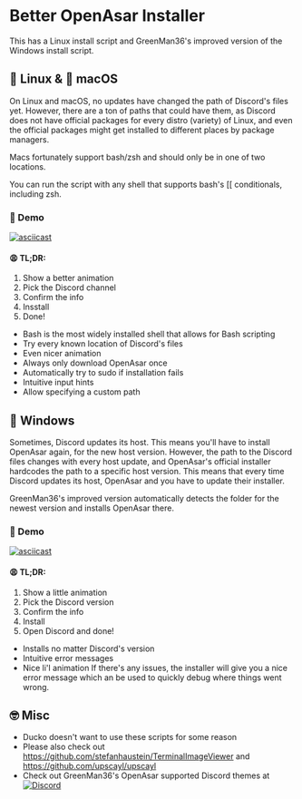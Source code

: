 # Better OpenAsar Installer

This has a Linux install script and GreenMan36's improved version of the Windows install script.

## 🐧 Linux & 🍎 macOS

On Linux and macOS, no updates have changed the path of Discord's files yet. However, there are a ton of paths that could have them, as Discord does not have official packages for every distro (variety) of Linux, and even the official packages might get installed to different places by package managers.

Macs fortunately support bash/zsh and should only be in one of two locations.

You can run the script with any shell that supports bash's [[ conditionals, including zsh. 

### 🎥 Demo

[![asciicast](https://asciinema.org/a/ucSR2ZZcSpIvl6AKPJY5TISBU.svg)](https://asciinema.org/a/608376?autoplay=1)

#### 😩 TL;DR:

1. Show a better animation
2. Pick the Discord channel
3. Confirm the info
4. Insstall
5. Done!

* Bash is the most widely installed shell that allows for Bash scripting
* Try every known location of Discord's files
* Even nicer animation
* Always only download OpenAsar once
* Automatically try to sudo if installation fails
* Intuitive input hints
* Allow specifying a custom path

## 🐌 Windows

Sometimes, Discord updates its host. This means you'll have to install OpenAsar again, for the new host version. However, the path to the Discord files changes with every host update, and OpenAsar's official installer hardcodes the path to a specific host version. This means that every time Discord updates its host, OpenAsar and you have to update their installer.

GreenMan36's improved version automatically detects the folder for the newest version and installs OpenAsar there.

### 🎥 Demo

[![asciicast](https://github.com/aaronliu0130/Better-OpenAsar-Installer/assets/11874211/851ed802-fe36-4f5f-96b4-0548f9abe238)](https://asciinema.org/a/594421?autoplay=1)

#### 😩 TL;DR:

1. Show a little animation
2. Pick the Discord version
3. Confirm the info
4. Install
5. Open Discord and done!

* Installs no matter Discord's version
* Intuitive error messages
* Nice li'l animation
If there's any issues, the installer will give you a nice error message which an be used to quickly debug where things went wrong.

## 🤓 Misc

- Ducko doesn't want to use these scripts for some reason
- Please also check out <https://github.com/stefanhaustein/TerminalImageViewer> and <https://github.com/upscayl/upscayl>
- Check out GreenMan36's OpenAsar supported Discord themes at  [![Discord](https://img.shields.io/discord/1050062854860046417?color=7289da&logo=discord&logoColor=white)](https://discord.gg/A6vwGchJYs)
